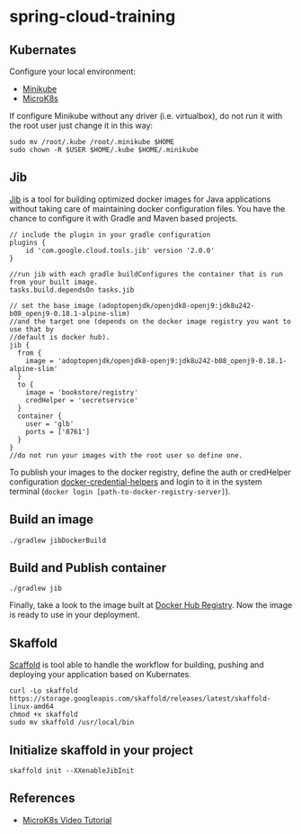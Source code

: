 # spring-cloud-training

## Kubernates

Configure your local environment:

- [Minikube](https://kubernetes.io/docs/setup/learning-environment/minikube/ "MiniKube")
- [MicroK8s](https://kubernetes.io/blog/2019/11/26/running-kubernetes-locally-on-linux-with-microk8s/ "MicroK8s")

If configure Minikube without any driver (i.e. virtualbox), do not run it with the root user just change it in this way:

```
sudo mv /root/.kube /root/.minikube $HOME
sudo chown -R $USER $HOME/.kube $HOME/.minikube
```

## Jib

[Jib](https://github.com/GoogleContainerTools/jib "Jib Github Page") is a tool for building optimized docker images for Java applications without taking care of maintaining docker configuration files. You have the chance to configure it with Gradle and Maven based projects.

```
// include the plugin in your gradle configuration
plugins {
	id 'com.google.cloud.tools.jib' version '2.0.0'
}

//run jib with each gradle buildConfigures the container that is run from your built image.
tasks.build.dependsOn tasks.jib

// set the base image (adoptopenjdk/openjdk8-openj9:jdk8u242-b08_openj9-0.18.1-alpine-slim)
//and the target one (depends on the docker image registry you want to use that by
//default is docker hub).
jib {
  from {
    image = 'adoptopenjdk/openjdk8-openj9:jdk8u242-b08_openj9-0.18.1-alpine-slim'
  }
  to {
    image = 'bookstore/registry'
    credHelper = 'secretservice'
  }
  container {
    user = 'glb'
    ports = ['8761']
  }
}
//do not run your images with the root user so define one.
```

To publish your images to the docker registry, define the auth or credHelper configuration [docker-credential-helpers](https://github.com/docker/docker-credential-helpers "Credential Helpers") and login to it in the system terminal (`docker login [path-to-docker-registry-server]`).

## Build an image

```
./gradlew jibDockerBuild
```

## Build and Publish container

```
./gradlew jib
```

Finally, take a look to the image built at [Docker Hub Registry](https://hub.docker.com/repository/docker/luiscortes/book-store-registry-server "Docker Hub Registry"). Now the image is ready to use in your deployment.

## Skaffold

[Scaffold](https://skaffold.dev/ "Scaffold") is tool able to handle the workflow for building, pushing and deploying your application based on Kubernates.

```
curl -Lo skaffold https://storage.googleapis.com/skaffold/releases/latest/skaffold-linux-amd64
chmod +x skaffold
sudo mv skaffold /usr/local/bin
```


## Initialize skaffold in your project

```
skaffold init --XXenableJibInit
```

## References

- [MicroK8s Video Tutorial](https://asciinema.org/a/263394 "MicroK8s Video Tutorial")
